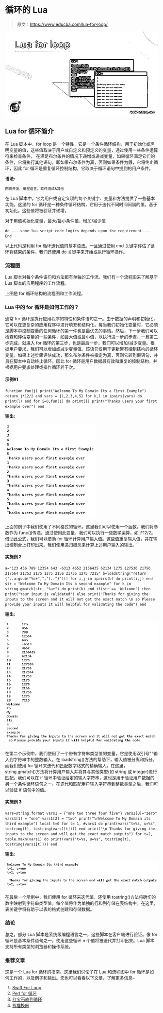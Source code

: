 # 循环的 Lua

> 原文：<https://www.educba.com/lua-for-loop/>

![Lua for loop](img/13d2a80077ca701bb57672d182602756.png)



## Lua for 循环简介

在 Lua 脚本中，for loop 是一个特性，它是一个条件循环结构，用于初始化或声明变量的值，这些值取决于用户或自定义和预定义的变量，通过使用一些条件运算符来检查条件， 在满足布尔条件的情况下递增或递减变量，如果循环满足它们的条件，它将执行其他语句，即如果布尔条件为真，否则如果条件为假，它将终止循环，因此 for 循环是重复循环控制结构，它取决于循环语句中提到的用户条件。

**语法:**

<small>网页开发、编程语言、软件测试&其他</small>

在 Lua 脚本中，它为用户或自定义项的每个关键字、变量和方法提供了一些基本功能。这里的 for 循环是一种条件循环结构，它用于迭代不同时间间隔的值。基于初始化，这些值将被验证并递增。

对于用值初始化变量，最大/最小条件值，增加/减少值

`do
----some lua script code logics depends upon the requirement----
End`

以上代码是利用 for 循环迭代值的基本语法。一旦通过使用 end 关键字评估了循环将结束的条件，我们还使用 do 关键字来开始或执行循环操作。

### 流程图

Lua 脚本对每个条件语句和方法都有单独的工作流。我们有一个流程图来了解基于 Lua 脚本的应用程序的工作流程。

上图是 for 循环结构的流程图和工作流程。

### Lua 中的 for 循环是如何工作的？

通常 for 循环是执行应用程序的特性和条件语句之一。由于数据的声明和初始化，它可以在更复杂的应用程序中进行填充和结构化。每当我们初始化变量时，它必须是脚本中控制变量的任何循环的第一件也是最优先的事情。然后，下一步我们可以检查和评估变量的一些条件，如最大值或最小值，以执行进一步的步骤。一旦第二步完成，就进入 for 循环的第三步，也是最后一步，我们可以增加/减少变量。根据用户要求，我们可以增加或减少变量值。该语句仅用于更新带有控制结构的循环变量。如果上述步骤评估成功，那么布尔条件被指定为真，否则它转到假语句，并且在脚本中自动终止循环。因此 for 循环是用户数据最有效和重复的控制结构，并根据用户要求处理或操作循环若干次。

#### 示例#1

`function fun(j)
print("Welcome To My Domain Its a First Example")
return j*12/2
end
vars = {1,2,3,4,5}
for k,l in ipairs(vars) do  print(l) end
for i=0,fun(1) do print(i)
print("Thanks users your first example over")
end`

**输出:**

![Lua for loop output 1](img/cf4faf1b3549495f57a184bd2856fe0f.png)



上面的例子中我们使用了不同格式的循环。这里我们可以使用一个函数，我们将参数作为 func(j)传递。通过使用此变量，我们可以执行一些数学运算，如 j*12/2。借助此公式，我们可以借助 for 循环计算用户输入值。这些值重复输入值，并在输出控制台上打印出来。我们使用递归概念来计算上述用户输入的输出。

#### 实施例 2

`a="123 456 789 12354 643 -6313 4652 2156435 62134 1275 127536 21756 217564 21753 2175 1275 2156 21756 1275 7215"
b=loadstring("return {"..a:gsub("%s+",",").."}")()
for i,j in ipairs(b) do print(i,j) end
str = "Welcome To My Domain Its a second example"
for k in string.gmatch(str, "%a+") do
print(k)
end
if(str == 'Welcome') then
print("Your input is validated")
else
print("Thanks for giving the inputs to the screen and it will not get the exact match \n so Please provide your inputs it will helpful for validating the code")
end`

**输出:**

![Lua for loop output 2](img/93c029075f9d9020e2e5d8f46ae1b243.png)



在第二个示例中，我们使用了一个带有字符串类型值的变量，它是使用双引号""输入到字符串中的整数输入。在 loadstring()方法的帮助下，输入值被分离和拆分。而我们使用 for 循环来迭代和匹配数字格式的精确输入。在这里，string.gmatch()方法将计算用户输入并将其与其他类型(如 string 或 integer)进行匹配。我们可以在 if 循环中验证给定的输入字符串，这也是用于验证用户数据的另一个条件循环语句之一。在迭代和匹配用户输入字符串到整数类型之后，我们可以验证 if 语句中的值。

#### 实施例 3

`vars=string.format
vars1 = {"one two three four five"}
vars1[0]="zero"
vars1[1] = "one"
vars1[2] = "two"
print("\nWelcome To My Domain its third example")
local t=0
for t= 1, #vars1 do
print(vars("t=%s, u=%s", tostring(t), tostring(vars1[t])))
end
print("\n Thanks for giving the inputs to the screen and will get the exact match outputs")
for t=2, table.maxn(vars1) do
print(vars("t=%s, u=%s", tostring(t), tostring(vars1[t])))
end`

**输出:**

![output 3](img/2e953e17008370151337050bd9cc8c20.png)



在最后一个示例中，我们使用 for 循环来迭代值，还使用 tostring()方法将确切的数字映射到字符串类型值。每个值将作为单独的行和列存储在表结构中。在这里，表关键字将有助于以表的格式创建和存储数据。

### 结论

总之，部分 Lua 脚本是系统级编程语言之一，这些脚本在客户端进行验证。像 for 循环是基本条件语句之一，使用这些循环 n 个值将被迭代并打印出来。Lua 脚本支持所有类型的浏览器和操作系统。

### 推荐文章

这是一个 Lua for 循环的指南。这里我们讨论了在 Lua 和流程图中 for 循环是如何工作的，以及例子和输出。您也可以看看以下文章，了解更多信息–

1.  [Swift For Loop](https://www.educba.com/swift-for-loop/)
2.  [Perl for 循环](https://www.educba.com/perl-for-loop/)
3.  [红宝石直到循环](https://www.educba.com/ruby-until-loop/)
4.  [熊猫换圈](https://www.educba.com/pandas-for-loop/)





